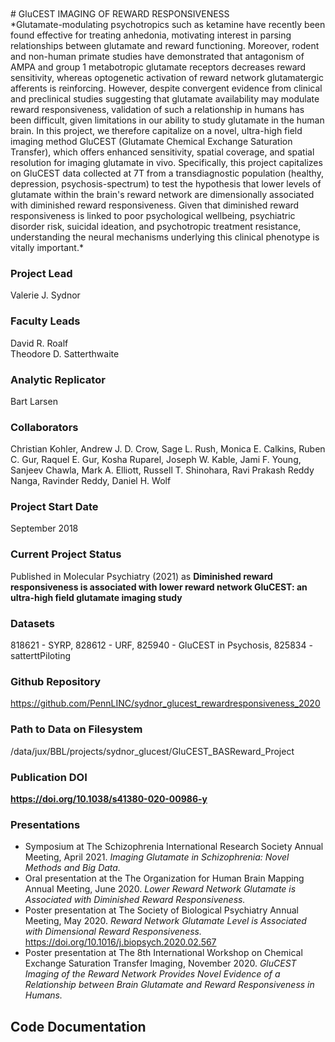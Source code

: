 <br>
<br>
# GluCEST IMAGING OF REWARD RESPONSIVENESS
<br>
*Glutamate-modulating psychotropics such as ketamine have recently been found effective for treating anhedonia, motivating interest in parsing relationships between glutamate and reward functioning. Moreover, rodent and non-human primate studies have demonstrated that antagonism of AMPA and group 1 metabotropic glutamate receptors decreases reward sensitivity, whereas optogenetic activation of reward network glutamatergic afferents is reinforcing. However, despite convergent evidence from clinical and preclinical studies suggesting that glutamate availability may modulate reward responsiveness, validation of such a relationship in humans has been difficult, given limitations in our ability to study glutamate in the human brain. In this project, we therefore capitalize on a novel, ultra-high field imaging method GluCEST (Glutamate Chemical Exchange Saturation Transfer), which offers enhanced sensitivity, spatial coverage, and spatial resolution for imaging glutamate in vivo. Specifically, this project capitalizes on GluCEST data collected at 7T from a transdiagnostic population (healthy, depression, psychosis-spectrum) to test the hypothesis that lower levels of glutamate within the brain's reward network are dimensionally associated with diminished reward responsiveness. Given that diminished reward responsiveness is linked to poor psychological wellbeing, psychiatric disorder risk, suicidal ideation, and psychotropic treatment resistance, understanding the neural mechanisms underlying this clinical phenotype is vitally important.*

### Project Lead
Valerie J. Sydnor

### Faculty Leads
David R. Roalf  
Theodore D. Satterthwaite

### Analytic Replicator
Bart Larsen

### Collaborators 
Christian Kohler, Andrew J. D. Crow, Sage L. Rush, Monica E. Calkins, Ruben C. Gur, Raquel E. Gur, Kosha Ruparel, Joseph W. Kable, Jami F. Young, Sanjeev Chawla, Mark A. Elliott, Russell T. Shinohara, Ravi Prakash Reddy Nanga, Ravinder Reddy, Daniel H. Wolf

### Project Start Date
September 2018

### Current Project Status
Published in Molecular Psychiatry (2021) as **Diminished reward responsiveness is associated with lower reward network GluCEST: an ultra-high field glutamate imaging study**

### Datasets
818621 - SYRP, 828612 - URF, 825940 - GluCEST in Psychosis, 825834 - satterttPiloting

### Github Repository
<https://github.com/PennLINC/sydnor_glucest_rewardresponsiveness_2020>

### Path to Data on Filesystem 
/data/jux/BBL/projects/sydnor_glucest/GluCEST_BASReward_Project

### Publication DOI
**<https://doi.org/10.1038/s41380-020-00986-y>**

### Presentations
- Symposium at The Schizophrenia International Research Society Annual Meeting, April 2021. *Imaging Glutamate in Schizophrenia: Novel Methods and Big Data.*  
- Oral presentation at the The Organization for Human Brain Mapping Annual Meeting, June 2020. *Lower Reward Network Glutamate is Associated with Diminished Reward Responsiveness.*  
- Poster presentation at The Society of Biological Psychiatry Annual Meeting, May 2020. *Reward Network Glutamate Level is Associated with Dimensional Reward Responsiveness.* <https://doi.org/10.1016/j.biopsych.2020.02.567>  
- Poster presentation at The 8th International Workshop on Chemical Exchange Saturation Transfer Imaging, November 2020. *GluCEST Imaging of the Reward Network Provides Novel Evidence of a Relationship between Brain Glutamate and Reward Responsiveness in Humans.*

## Code Documentation
